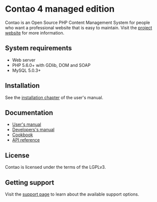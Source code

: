# Contao 4 managed edition

Contao is an Open Source PHP Content Management System for people who want a
professional website that is easy to maintain. Visit the [project website][1]
for more information.

## System requirements

 * Web server
 * PHP 5.6.0+ with GDlib, DOM and SOAP
 * MySQL 5.0.3+

## Installation

See the [installation chapter][2] of the user's manual.

## Documentation

 * [User's manual][3]
 * [Developers's manual][4]
 * [Cookbook][5]
 * [API reference][6]

## License

Contao is licensed under the terms of the LGPLv3.

## Getting support

Visit the [support page][7] to learn about the available support options.

[1]: https://contao.org
[2]: https://docs.contao.org/books/manual/current/en/01-installation/installing-contao.html
[3]: https://docs.contao.org/books/manual/current/
[4]: https://docs.contao.org/books/extending-contao4/
[5]: https://docs.contao.org/books/cookbook/
[6]: https://docs.contao.org/books/api/
[7]: https://contao.org/support.html
